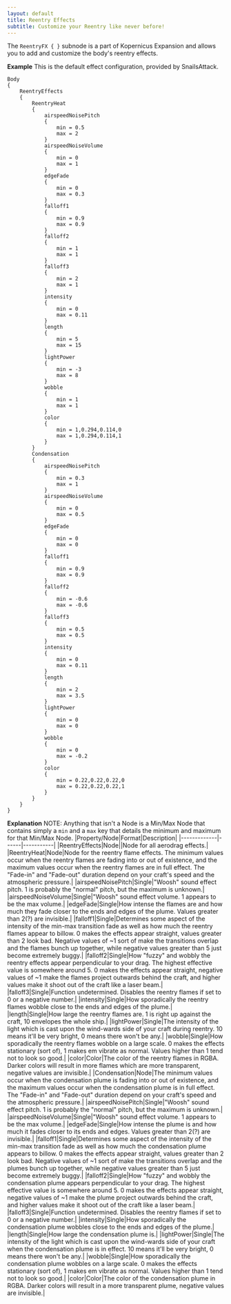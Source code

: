 ```yaml
---
layout: default
title: Reentry Effects
subtitle: Customize your Reentry like never before!
---
```


The `ReentryFX { }` subnode is a part of Kopernicus Expansion and allows you to add and customize the body's reentry effects.

**Example**
This is the default effect configuration, provided by SnailsAttack.
```
Body
{
	ReentryEffects
	{
		ReentryHeat
		{	
			airspeedNoisePitch
			{
				min = 0.5
				max = 2
			}
			airspeedNoiseVolume
			{
				min = 0
				max = 1
			}
			edgeFade
			{
				min = 0
				max = 0.3
			}
			falloff1
			{
				min = 0.9
				max = 0.9
			}
			falloff2
			{
				min = 1
				max = 1
			}
			falloff3
			{
				min = 2
				max = 1
			}
			intensity
			{
				min = 0
				max = 0.11
			}
			length
			{
				min = 5
				max = 15
			}
			lightPower
			{
				min = -3
				max = 8
			}
			wobble
			{
				min = 1
				max = 1
			}	
			color
			{
				min = 1,0.294,0.114,0
				max = 1,0.294,0.114,1
			}
		}
		Condensation
		{
			airspeedNoisePitch
			{
				min = 0.3
				max = 1
			}
			airspeedNoiseVolume
			{
				min = 0
				max = 0.5
			}
			edgeFade
			{
				min = 0
				max = 0
			}
			falloff1
			{
				min = 0.9
				max = 0.9
			}
			falloff2
			{
				min = -0.6
				max = -0.6
			}
			falloff3
			{
				min = 0.5
				max = 0.5
			}
			intensity
			{
				min = 0
				max = 0.11
			}
			length
			{
				min = 2
				max = 3.5
			}
			lightPower
			{
				min = 0
				max = 0
			}
			wobble
			{
				min = 0
				max = -0.2
			}	
			color
			{
				min = 0.22,0.22,0.22,0
				max = 0.22,0.22,0.22,1
			}
		}
	}
}
```


**Explanation**
NOTE: Anything that isn't a Node is a Min/Max Node that contains simply a `min` and a `max` key that details the minimum and maximum for that Min/Max Node.
|Property/Node|Format|Description|
|-------------|------|-----------|
|ReentryEffects|Node||Node for all aerodrag effects.|
|ReentryHeat|Node|Node for the reentry flame effects. The minimum values occur when the reentry flames are fading into or out of existence, and the maximum values occur when the reentry flames are in full effect. The "Fade-in" and "Fade-out" duration depend on your craft's speed and the atmospheric pressure.|
|airspeedNoisePitch|Single|"Woosh" sound effect pitch. 1 is probably the "normal" pitch, but the maximum is unknown.|
|airspeedNoiseVolume|Single|"Woosh" sound effect volume. 1 appears to be the max volume.|
|edgeFade|Single|How intense the flames are and how much they fade closer to the ends and edges of the plume. Values greater than 2(?) are invisible.|
|falloff1|Single|Determines some aspect of the intensity of the min-max transition fade as well as how much the reentry flames appear to billow. 0 makes the effects appear straight, values greater than 2 look bad. Negative values of ~1 sort of make the transitions overlap and the flames bunch up together, while negative values greater than 5 just become extremely buggy.|
|falloff2|Single|How "fuzzy" and wobbly the reentry effects appear perpendicular to your drag. The highest effective value is somewhere around 5. 0 makes the effects appear straight, negative values of ~1 make the flames project outwards behind the craft, and higher values make it shoot out of the craft like a laser beam.|
|falloff3|Single|Function undetermined. Disables the reentry flames if set to 0 or a negative number.|
|intensity|Single|How sporadically the reentry flames wobble close to the ends and edges of the plume.|
|length|Single|How large the reentry flames are. 1 is right up against the craft, 10 envelopes the whole ship.|
|lightPower|Single|The intensity of the light which is cast upon the wind-wards side of your  craft during reentry. 10 means it'll be very bright, 0 means there won't be any.|
|wobble|Single|How sporadically the reentry flames wobble on a large scale. 0 makes the effects stationary (sort of), 1 makes em vibrate as normal. Values higher than 1 tend not to look so good.|
|color|Color|The color of the reentry flames in RGBA. Darker colors will result in more flames which are more transparent, negative values are invisible.|
|Condensation|Node|The minimum values occur when the condensation plume is fading into or out of existence, and the maximum values occur when the condensation plume is in full effect. The "Fade-in" and "Fade-out" duration depend on your craft's speed and the atmospheric pressure.|
|airspeedNoisePitch|Single|"Woosh" sound effect pitch. 1 is probably the "normal" pitch, but the maximum is unknown.|
|airspeedNoiseVolume|Single|"Woosh" sound effect volume. 1 appears to be the max volume.|
|edgeFade|Single|How intense the plume is and how much it fades closer to its ends and edges. Values greater than 2(?) are invisible.|
|falloff1|Single|Determines some aspect of the intensity of the min-max transition fade as well as how much the condensation plume appears to billow. 0 makes the effects appear straight, values greater than 2 look bad. Negative values of ~1 sort of make the transitions overlap and the plumes bunch up together, while negative values greater than 5 just become extremely buggy.|
|falloff2|Single|How "fuzzy" and wobbly the condensation plume appears perpendicular to your drag. The highest effective value is somewhere around 5. 0 makes the effects appear straight, negative values of ~1 make the plume project outwards behind the craft, and higher values make it shoot out of the craft like a laser beam.|
|falloff3|Single|Function undetermined. Disables the reentry flames if set to 0 or a negative number.|
|intensity|Single|How sporadically the condensation plume wobbles close to the ends and edges of the plume.|
|length|Single|How large the condensation plume is.|
|lightPower|Single|The intensity of the light which is cast upon the wind-wards side of your  craft when the condensation plume is in effect. 10 means it'll be very bright, 0 means there won't be any.|
|wobble|Single|How sporadically the condensation plume wobbles on a large scale. 0 makes the effects stationary (sort of), 1 makes em vibrate as normal. Values higher than 1 tend not to look so good.|
|color|Color|The color of the condensation plume in RGBA. Darker colors will result in a more transparent plume, negative values are invisible.|
